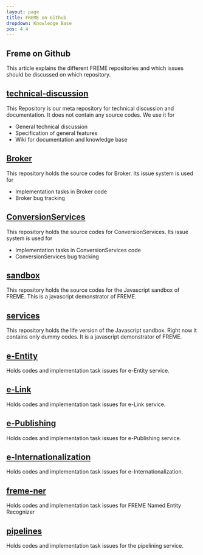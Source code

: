 ```yaml
---
layout: page
title: FREME on Github
dropdown: Knowledge Base
pos: 4.4
---
```


**Freme on Github**
------------------

This article explains the different FREME repositories and which issues should be discussed on which repository.

[technical-discussion](https://github.com/freme-project/technical-discussion)
--------------------
This Repository is our meta repository for technical discussion and documentation. It does not contain any source codes. We use it for

 * General technical discussion
 * Specification of general features
 * Wiki for documentation and knowledge base

[Broker](https://github.com/freme-project/Broker)
-----------

This repository holds the source codes for Broker. Its issue system is used for

 * Implementation tasks in Broker code
 * Broker bug tracking

[ConversionServices](https://github.com/freme-project/ConversionServices)
--------------------

This repository holds the source codes for ConversionServices. Its issue system is used for

 * Implementation tasks in ConversionServices code
 * ConversionServices bug tracking

[sandbox](https://github.com/freme-project/sandbox)
----------
This repository holds the source codes for the Javascript sandbox of FREME. This is a javascript demonstrator of FREME.

[services](https://github.com/freme-project/services)
----------
This repository holds the life version of the Javascript sandbox. Right now it contains only dummy codes. It is a javascript demonstrator of FREME.

[e-Entity](https://github.com/freme-project/e-Entity)
---------
Holds codes and implementation task issues for e-Entity service.
	
[e-Link](https://github.com/freme-project/e-Link)
---------
Holds codes and implementation task issues for e-Link service.

[e-Publishing](https://github.com/freme-project/e-Publishing)
------------
Holds codes and implementation task issues for e-Publishing service.

[e-Internationalization](https://github.com/freme-project/e-Internationalization)
------------------------
Holds codes and implementation task issues for e-Internationalization.

[freme-ner](https://github.com/freme-project/freme-ner)
----------
Holds codes and implementation task issues for FREME Named Entity Recognizer

[pipelines](https://github.com/freme-project/pipelines)
-----------
Holds codes and implementation task issues for the pipelining service.
